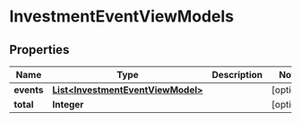 
# InvestmentEventViewModels

## Properties
Name | Type | Description | Notes
------------ | ------------- | ------------- | -------------
**events** | [**List&lt;InvestmentEventViewModel&gt;**](InvestmentEventViewModel.md) |  |  [optional]
**total** | **Integer** |  |  [optional]



